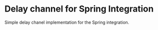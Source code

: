# Delay channel for Spring Integration 

Simple delay chanel implementation for the Spring integration.
